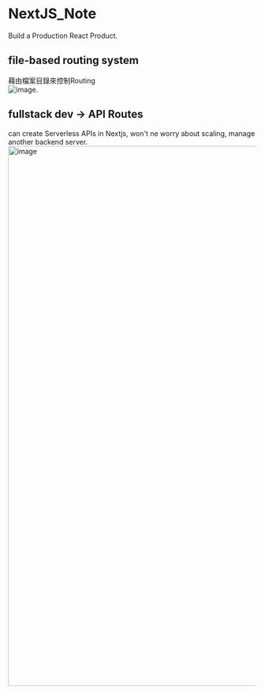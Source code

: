 # NextJS_Note
Build a Production React Product.  
## file-based routing system
藉由檔案目錄來控制Routing   
![image](https://github.com/Chen-Hsien/NextJS_Note/assets/24216536/e706921e-03f3-4a46-978e-c94d43d3f90f).  
## fullstack dev -> API Routes
can create Serverless APIs in Nextjs, won't ne worry about scaling, manage another backend server.  
<img width="1093" alt="image" src="https://github.com/Chen-Hsien/NextJS_Note/assets/24216536/78c6bc2c-3633-4daf-9298-9889834f3fe7">
